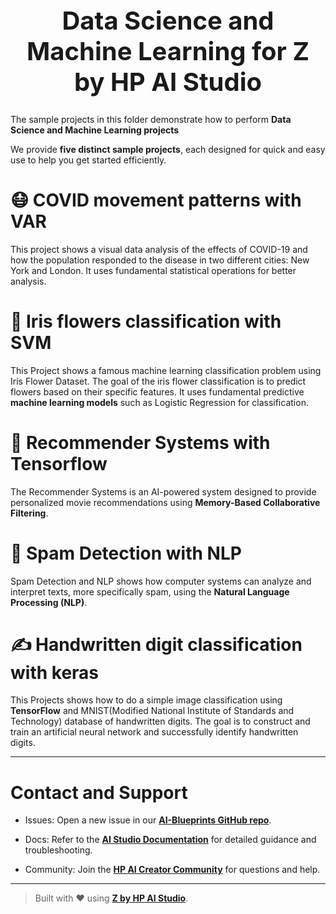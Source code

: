 <h1 style="text-align: center; font-size: 40px;"> Data Science and Machine Learning for Z by HP AI Studio </h1>

The sample projects in this folder demonstrate how to perform **Data Science and Machine Learning projects**

We provide **five distinct sample projects**, each designed for quick and easy use to help you get started efficiently.

# 😷 COVID movement patterns with VAR

This project shows a visual data analysis of the effects of COVID-19 and how the population responded to the disease in two different cities: New York and London. It uses fundamental statistical operations for better analysis.

# 🌷 Iris flowers classification with SVM

This Project shows a famous machine learning classification problem using Iris Flower Dataset. The goal of the iris flower classification is to predict flowers based on their specific features. It uses fundamental predictive **machine learning models** such as Logistic Regression for classification.


# 🎥 Recommender Systems with Tensorflow

The Recommender Systems is an AI-powered system designed to provide personalized movie recommendations using **Memory-Based Collaborative Filtering**.


# 🚫 Spam Detection with NLP

Spam Detection and NLP shows how computer systems can analyze and interpret texts, more specifically spam, using the **Natural Language Processing (NLP)**. 

# ✍️ Handwritten digit classification with keras

This Projects shows how to do a simple image classification using **TensorFlow** and MNIST(Modified National Institute of Standards and Technology) database of handwritten digits. The goal is to construct and train an artificial neural network and successfully identify handwritten digits.

---

# Contact and Support  

- Issues: Open a new issue in our [**AI-Blueprints GitHub repo**](https://github.com/HPInc/AI-Blueprints).

- Docs: Refer to the **[AI Studio Documentation](https://zdocs.datascience.hp.com/docs/aistudio/overview)** for detailed guidance and troubleshooting. 

- Community: Join the [**HP AI Creator Community**](https://community.datascience.hp.com/) for questions and help.

---

> Built with ❤️ using [**Z by HP AI Studio**](https://www.hp.com/us-en/workstations/ai-studio.html).
